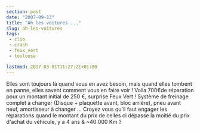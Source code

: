 ```yaml
---
section: post
date: "2007-09-13"
title: "Ah les voitures ..."
slug: ah-les-voitures
tags:
 - clio
 - crash
 - feux_vert
 - toulouse

lastmod: 2017-03-01T11:27:21+01:00
---
```


Elles sont toujours là quand vous en avez besoin, mais quand elles tombent en panne, elles savent comment vous en faire voir ! Voila 700€de réparation pour un montant initial de 250 €, surprise Feux Vert !
Système de freinage complet à changer (Disque + plaquette avant, bloc arrière), pneu avant neuf, amortisseur à changer ... Croyez vous qu'il faut engager les réparations quand le montant du prix de celles ci dépasse la moitié du prix d'achat du véhicule, y a 4 ans & ~40 000 Km ?
